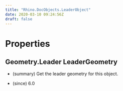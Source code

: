 ```yaml
---
title: "Rhino.DocObjects.LeaderObject"
date: 2020-03-10 09:24:56Z
draft: false
---
```


# Properties
## Geometry.Leader LeaderGeometry
- (summary) 
     Get the leader geometry for this object.
     
- (since) 6.0

